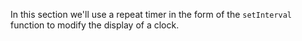 In this section we'll use a repeat timer in the form of the `setInterval` function to modify the display of a clock.